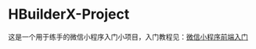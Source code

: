 # HBuilderX-Project
这是一个用于练手的微信小程序入门小项目，入门教程见：[微信小程序前端入门](https://blog.csdn.net/qq_45975757/article/details/123017947)
